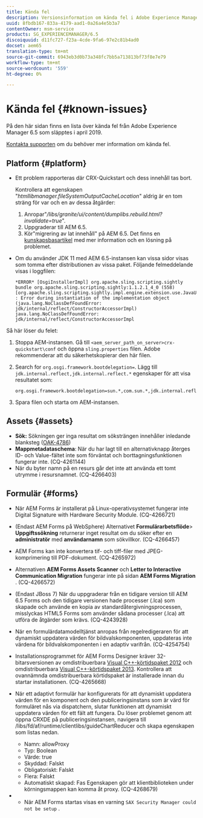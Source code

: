 ```yaml
---
title: Kända fel
description: Versionsinformation om kända fel i Adobe Experience Manager 6.5
uuid: 8fbdb167-833a-4179-aad1-0a26a4e5b3a7
contentOwner: msm-service
products: SG_EXPERIENCEMANAGER/6.5
discoiquuid: d11fc727-f23a-4cde-9fa6-97e2c81b4ad0
docset: aem65
translation-type: tm+mt
source-git-commit: 6943eb3d0b73a348fc7bb5a713813bf73f8e7e79
workflow-type: tm+mt
source-wordcount: '559'
ht-degree: 0%

---
```



# Kända fel {#known-issues}

På den här sidan finns en lista över kända fel från Adobe Experience Manager 6.5 som släpptes i april 2019.

[Kontakta supporten](https://helpx.adobe.com/support/experience-manager.html) om du behöver mer information om kända fel.

## Platform {#platform}

* Ett problem rapporteras där CRX-Quickstart och dess innehåll tas bort.

   Kontrollera att egenskapen &quot;*htmllibmanager.fileSystemOutputCacheLocation*&quot; aldrig är en tom sträng för var och en av dessa åtgärder:

   1. Anropar&quot;*/libs/granite/ui/content/dumplibs.rebuild.html?invalidate=true*&quot;.
   2. Uppgraderar till AEM 6.5.
   3. Kör&quot;migrering av lat innehåll&quot; på AEM 6.5.
   Det finns en [kunskapsbasartikel](https://helpx.adobe.com/experience-manager/kb/avoid-crx-quickstart-deletion-in-aem-6-5.html) med mer information och en lösning på problemet.

* Om du använder JDK 11 med AEM 6.5-instansen kan vissa sidor visas som tomma efter distributionen av vissa paket. Följande felmeddelande visas i loggfilen:

   ```
   *ERROR* [OsgiInstallerImpl] org.apache.sling.scripting.sightly bundle org.apache.sling.scripting.sightly:1.1.2.1_4_0 (558)[org.apache.sling.scripting.sightly.impl.engine.extension.use.JavaUseProvider(3345)] : Error during instantiation of the implementation object (java.lang.NoClassDefFoundError: jdk/internal/reflect/ConstructorAccessorImpl)
   java.lang.NoClassDefFoundError: jdk/internal/reflect/ConstructorAccessorImpl
   ```

Så här löser du felet:

1. Stoppa AEM-instansen. Gå till `<aem_server_path_on_server>crx-quickstart\conf` och öppna `sling.properties` filen. Adobe rekommenderar att du säkerhetskopierar den här filen.

2. Search for `org.osgi.framework.bootdelegation=`. Lägg till `jdk.internal.reflect,jdk.internal.reflect.*` egenskaper för att visa resultatet som:

   ```
   org.osgi.framework.bootdelegation=sun.*,com.sun.*,jdk.internal.reflect,jdk.internal.reflect.*
   ```

3. Spara filen och starta om AEM-instansen.

## Assets {#assets}

* **Sök:** Sökningen ger inga resultat om söksträngen innehåller inledande blanksteg ([OAK-4786](https://issues.apache.org/jira/browse/OAK-4786))
* **Mappmetadataschema**: När du har lagt till en alternativknapp återges ID- och Value-fältet inte som förväntat och borttagningsfunktionen fungerar inte. (CQ-4261144)
* När du byter namn på en resurs går det inte att använda ett tomt utrymme i resursnamnet. (CQ-4266403)

## Formulär {#forms}

* När AEM Forms är installerat på Linux-operativsystemet fungerar inte Digital Signature with Hardware Security Module. (CQ-4266721)
* (Endast AEM Forms på WebSphere) Alternativet **Formulärarbetsflöde**> **Uppgiftssökning** returnerar inget resultat om du söker efter en **administratör** med **användarnamn** som sökvillkor. (CQ-4266457)

* AEM Forms kan inte konvertera tif- och tiff-filer med JPEG-komprimering till PDF-dokument. (CQ-4265972)
* Alternativen **AEM Forms Assets Scanner** och **Letter to Interactive Communication Migration** fungerar inte på sidan **AEM Forms Migration** . (CQ-4266572)

* (Endast JBoss 7) När du uppgraderar från en tidigare version till AEM 6.5 Forms och den tidigare versionen hade processer (.lca) som skapade och använde en kopia av standardåtergivningsprocessen, misslyckas HTML5 Forms som använder sådana processer (.lca) att utföra de åtgärder som krävs. (CQ-4243928)
* När en formulärdatamodelltjänst anropas från regelredigeraren för att dynamiskt uppdatera värden för bildvalskomponenten, uppdateras inte värdena för bildvalskomponenten i en adaptiv varifrån. (CQ-4254754)
* Installationsprogrammet för AEM Forms Designer kräver 32-bitarsversionen av omdistribuerbara [Visual C++-körtidspaket 2012](https://support.microsoft.com/en-in/help/2977003/the-latest-supported-visual-c-downloads) och omdistribuerbara [Visual C++-körtidspaket 2013](https://support.microsoft.com/en-in/help/3179560/update-for-visual-c-2013-and-visual-c-redistributable-package). Kontrollera att ovannämnda omdistribuerbara körtidspaket är installerade innan du startar installationen. (CQ-4265668)

* När ett adaptivt formulär har konfigurerats för att dynamiskt uppdatera värden för en komponent och den publiceringsinstans som är värd för formuläret nås via dispatchern, slutar funktionen att dynamiskt uppdatera värden för ett fält att fungera. Du löser problemet genom att öppna CRXDE på publiceringsinstansen, navigera till /libs/fd/af/runtime/clientlibs/guideChartReducer och skapa egenskapen som listas nedan.

   * Namn: allowProxy
   * Typ: Boolean
   * Värde: true
   * Skyddad: Falskt
   * Obligatoriskt: Falskt
   * Flera: Falskt
   * Automatiskt skapad: Fas
   Egenskapen gör att klientbiblioteken under körningsmappen kan komma åt proxy. (CQ-4268679)

* 
   * När AEM Forms startas visas en varning `SAX Security Manager could not be setup` .